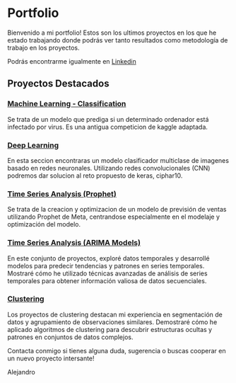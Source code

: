 # Portfolio

Bienvenido a mi portfolio! Estos son los ultimos proyectos en los que he estado trabajando donde podrás ver tanto resultados como metodología de trabajo en los proyectos.

Podrás encontrarme igualmente en [Linkedin](https://www.linkedin.com/in/alejandro-sanchez-silvestre/)


## Proyectos Destacados

### [Machine Learning - Classification](machine_learning_classification/)
Se trata de un modelo que prediga si un determinado ordenador está infectado por virus. Es una antigua competicion de kaggle adaptada.

### [Deep Learning](deep_learning/)
En esta seccion encontraras un modelo clasificador multiclase de imagenes basado en redes neuronales. Utilizando redes convolucionales (CNN) podremos dar solucion al reto propuesto de keras, ciphar10. 

### [Time Series Analysis (Prophet)](time_series_prophet_store/)
Se trata de la creacion y optimizacion de un modelo de previsión de ventas utilizando Prophet de Meta, centrandose especialmente en el modelaje y optimización del modelo.

### [Time Series Analysis (ARIMA Models)](time_series/)
En este conjunto de proyectos, exploré datos temporales y desarrollé modelos para predecir tendencias y patrones en series temporales. Mostraré cómo he utilizado técnicas avanzadas de análisis de series temporales para obtener información valiosa de datos secuenciales.

### [Clustering](clustering/)
Los proyectos de clustering destacan mi experiencia en segmentación de datos y agrupamiento de observaciones similares. Demostraré cómo he aplicado algoritmos de clustering para descubrir estructuras ocultas y patrones en conjuntos de datos complejos.


Contacta conmigo si tienes alguna duda, sugerencia o buscas cooperar en un nuevo proyecto intersante!

Alejandro
